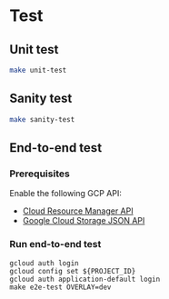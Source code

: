 <!-- 
Copyright 2018 The Kubernetes Authors.
Copyright 2022 Google LLC

Licensed under the Apache License, Version 2.0 (the "License");
you may not use this file except in compliance with the License.
You may obtain a copy of the License at

    https://www.apache.org/licenses/LICENSE-2.0

Unless required by applicable law or agreed to in writing, software
distributed under the License is distributed on an "AS IS" BASIS,
WITHOUT WARRANTIES OR CONDITIONS OF ANY KIND, either express or implied.
See the License for the specific language governing permissions and
limitations under the License.
-->

# Test

## Unit test

```bash
make unit-test
```

## Sanity test

```bash
make sanity-test
```

## End-to-end test
### Prerequisites
Enable the following GCP API:
- [Cloud Resource Manager API](https://cloud.google.com/resource-manager/reference/rest)
- [Google Cloud Storage JSON API](https://cloud.google.com/storage/docs/json_api)

### Run end-to-end test
```
gcloud auth login
gcloud config set ${PROJECT_ID}
gcloud auth application-default login
make e2e-test OVERLAY=dev
```